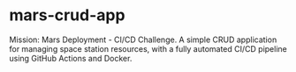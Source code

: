 # mars-crud-app
Mission: Mars Deployment - CI/CD Challenge. A simple CRUD application for managing space station resources, with a fully automated CI/CD pipeline using GitHub Actions and Docker.
